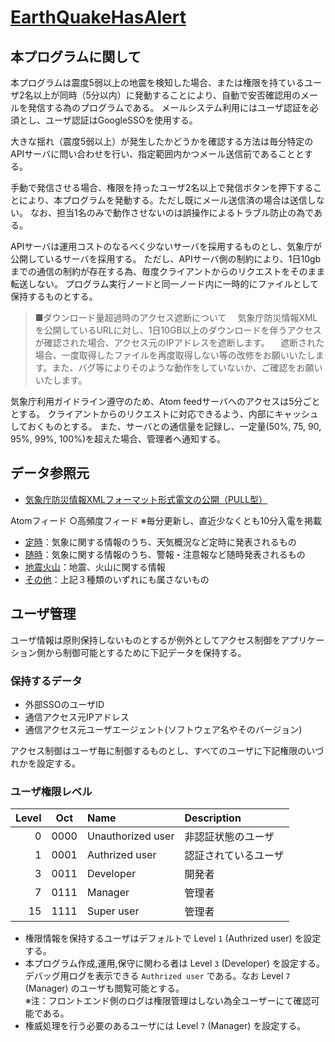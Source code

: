 # [EarthQuakeHasAlert](https://github.com/n138-kz/EarthQuakeHasAlert)

## 本プログラムに関して

本プログラムは震度5弱以上の地震を検知した場合、または権限を持ているユーザ2名以上が同時（5分以内）に発動することにより、自動で安否確認用のメールを発信する為のプログラムである。
メールシステム利用にはユーザ認証を必須とし、ユーザ認証はGoogleSSOを使用する。

大きな揺れ（震度5弱以上）が発生したかどうかを確認する方法は毎分特定のAPIサーバに問い合わせを行い、指定範囲内かつメール送信前であることとする。

手動で発信させる場合、権限を持ったユーザ2名以上で発信ボタンを押下することにより、本プログラムを発動する。ただし既にメール送信済の場合は送信しない。
なお、担当1名のみで動作させないのは誤操作によるトラブル防止の為である。

APIサーバは運用コストのなるべく少ないサーバを採用するものとし、気象庁が公開しているサーバを採用する。
ただし、APIサーバ側の制約により、1日10gbまでの通信の制約が存在する為、毎度クライアントからのリクエストをそのまま転送しない。
プログラム実行ノードと同一ノード内に一時的にファイルとして保持するものとする。

> ■ダウンロード量超過時のアクセス遮断について
　気象庁防災情報XMLを公開しているURLに対し、1日10GB以上のダウンロードを伴うアクセスが確認された場合、アクセス元のIPアドレスを遮断します。
　遮断された場合、一度取得したファイルを再度取得しない等の改修をお願いいたします。また、バグ等によりそのような動作をしていないか、ご確認をお願いいたします。

気象庁利用ガイドライン遵守のため、Atom feedサーバへのアクセスは5分ごととする。
クライアントからのリクエストに対応できるよう、内部にキャッシュしておくものとする。
また、サーバとの通信量を記録し、一定量(50%, 75, 90, 95%, 99%, 100%)を超えた場合、管理者へ通知する。

## データ参照元

- [気象庁防災情報XMLフォーマット形式電文の公開（PULL型）](http://xml.kishou.go.jp/xmlpull.html)

Atomフィード ○高頻度フィード ※毎分更新し、直近少なくとも10分入電を掲載

- [定時](https://www.data.jma.go.jp/developer/xml/feed/regular.xml)：気象に関する情報のうち、天気概況など定時に発表されるもの
- [随時](https://www.data.jma.go.jp/developer/xml/feed/extra.xml)：気象に関する情報のうち、警報・注意報など随時発表されるもの
- [地震火山](https://www.data.jma.go.jp/developer/xml/feed/eqvol.xml)：地震、火山に関する情報
- [その他](https://www.data.jma.go.jp/developer/xml/feed/other.xml)：上記３種類のいずれにも属さないもの

## ユーザ管理

ユーザ情報は原則保持しないものとするが例外としてアクセス制御をアプリケーション側から制御可能とするために下記データを保持する。

### 保持するデータ

- 外部SSOのユーザID
- 通信アクセス元IPアドレス
- 通信アクセス元ユーザエージェント(ソフトウェア名やそのバージョン)

アクセス制御はユーザ毎に制御するものとし、すべてのユーザに下記権限のいづれかを設定する。

### ユーザ権限レベル

| Level | Oct  | Name              | Description |
|    -: | :-:  | :-                | :- |
|     0 | 0000 | Unauthorized user | 非認証状態のユーザ |
|     1 | 0001 | Authrized user    | 認証されているユーザ |
|     3 | 0011 | Developer         | 開発者 |
|     7 | 0111 | Manager           | 管理者 |
|    15 | 1111 | Super user        | 管理者 |

- 権限情報を保持するユーザはデフォルトで Level `1` (Authrized user) を設定する。
- 本プログラム作成,運用,保守に関わる者は Level `3` (Developer) を設定する。  
  デバッグ用ログを表示できる `Authrized user` である。なお Level `7` (Manager) のユーザも閲覧可能とする。  
  ※注：フロントエンド側のログは権限管理はしない為全ユーザーにて確認可能である。
- 権威処理を行う必要のあるユーザには Level `7` (Manager) を設定する。
